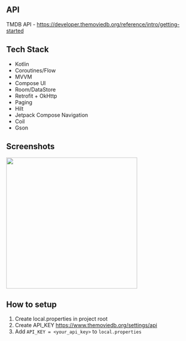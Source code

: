 ## API
TMDB API - https://developer.themoviedb.org/reference/intro/getting-started

## Tech Stack
- Kotlin
- Coroutines/Flow
- MVVM
- Compose UI
- Room/DataStore
- Retrofit + OkHttp
- Paging
- Hilt
- Jetpack Compose Navigation
- Coil
- Gson

## Screenshots
<img src=https://github.com/user-attachments/assets/22e68643-7e0d-4199-998b-f2967d7540b3 width=350/>


## How to setup
1. Create local.properties in project root
2. Create API_KEY https://www.themoviedb.org/settings/api
3. Add `API_KEY = <your_api_key>` to `local.properties`  
